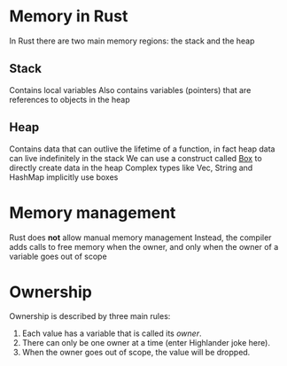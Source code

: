 # Memory in Rust
In Rust there are two main memory regions: the stack and the heap
## Stack
Contains local variables
Also contains variables (pointers) that are references to objects in the heap
## Heap
Contains data that can outlive the lifetime of a function, in fact heap data can live indefinitely in the stack
We can use a construct called [Box](https://doc.rust-lang.org/std/boxed/index.html) to directly create data in the heap
Complex types like Vec, String and HashMap implicitly use boxes
# Memory management
Rust does **not** allow manual memory management
Instead, the compiler adds calls to free memory when the owner, and only when the owner of a variable goes out of scope
# Ownership
Ownership is described by three main rules:
1. Each value has a variable that is called its *owner*.
2. There can only be one owner at a time (enter Highlander joke here).
3. When the owner goes out of scope, the value will be dropped.